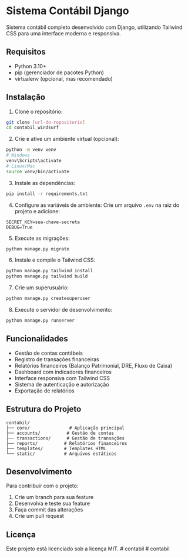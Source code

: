 # Sistema Contábil Django

Sistema contábil completo desenvolvido com Django, utilizando Tailwind CSS para uma interface moderna e responsiva.

## Requisitos

- Python 3.10+
- pip (gerenciador de pacotes Python)
- virtualenv (opcional, mas recomendado)

## Instalação

1. Clone o repositório:
```bash
git clone [url-do-repositorio]
cd contabil_windsurf
```

2. Crie e ative um ambiente virtual (opcional):
```bash
python -m venv venv
# Windows
venv\Scripts\activate
# Linux/Mac
source venv/bin/activate
```

3. Instale as dependências:
```bash
pip install -r requirements.txt
```

4. Configure as variáveis de ambiente:
Crie um arquivo `.env` na raiz do projeto e adicione:
```
SECRET_KEY=sua-chave-secreta
DEBUG=True
```

5. Execute as migrações:
```bash
python manage.py migrate
```

6. Instale e compile o Tailwind CSS:
```bash
python manage.py tailwind install
python manage.py tailwind build
```

7. Crie um superusuário:
```bash
python manage.py createsuperuser
```

8. Execute o servidor de desenvolvimento:
```bash
python manage.py runserver
```

## Funcionalidades

- Gestão de contas contábeis
- Registro de transações financeiras
- Relatórios financeiros (Balanço Patrimonial, DRE, Fluxo de Caixa)
- Dashboard com indicadores financeiros
- Interface responsiva com Tailwind CSS
- Sistema de autenticação e autorização
- Exportação de relatórios

## Estrutura do Projeto

```
contabil/
├── core/               # Aplicação principal
├── accounts/          # Gestão de contas
├── transactions/      # Gestão de transações
├── reports/          # Relatórios financeiros
├── templates/        # Templates HTML
└── static/           # Arquivos estáticos
```

## Desenvolvimento

Para contribuir com o projeto:

1. Crie um branch para sua feature
2. Desenvolva e teste sua feature
3. Faça commit das alterações
4. Crie um pull request

## Licença

Este projeto está licenciado sob a licença MIT.
#   c o n t a b i l  
 #   c o n t a b i l  
 